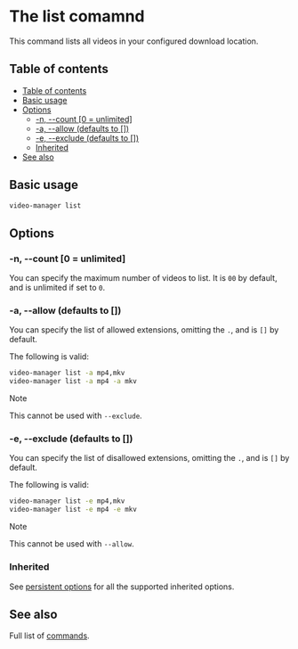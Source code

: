 # The list comamnd

This command lists all videos in your configured download location.

## Table of contents

<!--toc:start-->
- [Table of contents](#table-of-contents)
- [Basic usage](#basic-usage)
- [Options](#options)
  - [-n, --count [0 = unlimited]](#n-count-0-unlimited)
  - [-a, --allow (defaults to [])](#a-allow-defaults-to)
  - [-e, --exclude (defaults to [])](#e-exclude-defaults-to)
  - [Inherited](#inherited)
- [See also](#see-also)
<!--toc:end-->

## Basic usage

```sh
video-manager list
```

## Options

### -n, --count [0 = unlimited]

You can specify the maximum number of videos to list. It is `00` by default, and is unlimited if set to `0`.

### -a, --allow (defaults to [])

You can specify the list of allowed extensions, omitting the `.`, and is `[]` by default.

The following is valid:

```sh
video-manager list -a mp4,mkv
video-manager list -a mp4 -a mkv
```

> [!NOTE]
> This cannot be used with `--exclude`.

### -e, --exclude (defaults to [])

You can specify the list of disallowed extensions, omitting the `.`, and is `[]` by default.

The following is valid:

```sh
video-manager list -e mp4,mkv
video-manager list -e mp4 -e mkv
```

> [!NOTE]
> This cannot be used with `--allow`.

### Inherited

See [persistent options](./index.md#persistent-options) for all the supported inherited options.

## See also

Full list of [commands](./index.md).
